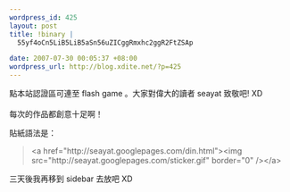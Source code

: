 ```yaml
--- 
wordpress_id: 425
layout: post
title: !binary |
  55yf4oCn5LiB5LiB5aSn56uZICggRmxhc2ggR2FtZSAp

date: 2007-07-30 00:05:37 +08:00
wordpress_url: http://blog.xdite.net/?p=425
---
```

點本站認證區可連至 flash game 。大家對偉大的讀者 seayat 致敬吧! XD<br /><br />
每次的作品都創意十足啊！<br />

貼紙語法是：
<blockquote>&lt;a href="http://seayat.googlepages.com/din.html"&gt;&lt;img src="http://seayat.googlepages.com/sticker.gif" border="0" /&gt;&lt;/a&gt;</blockquote>

三天後我再移到 sidebar 去放吧 XD
